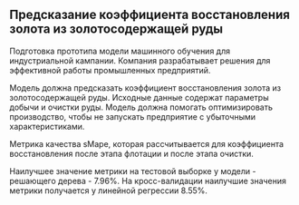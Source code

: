## Предсказание коэффициента восстановления золота из золотосодержащей руды

Подготовка прототипа модели машинного обучения для индустриальной кампании. Компания разрабатывает решения для эффективной работы промышленных предприятий.

Модель должна предсказать коэффициент восстановления золота из золотосодержащей руды. Исходные данные содержат параметры добычи и очистки руды. Модель должна помогать оптимизировать производство, чтобы не запускать предприятие с убыточными характеристиками.

Метрика качества sMape, которая рассчитывается для коэффициента восстановления после этапа флотации и после этапа очистки. 

Наилучшее значение метрики на тестовой выборке у модели - решающего дерева - 7.96%.
На кросс-валидации наилучшие значения метрики получается у линейной регрессии 8.55%.
